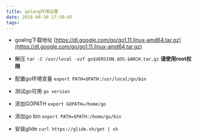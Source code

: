 ```yaml
---
title: golang环境设置
date: 2018-08-30 17:50:45
tags:
---
```


- goalng下载地址 [https://dl.google.com/go/go1.11.linux-amd64.tar.gz](https://dl.google.com/go/go1.11.linux-amd64.tar.gz)  
- 解压 `tar -C /usr/local -xzf go$VERSION.$OS-$ARCH.tar.gz` **请使用root权限**
- 配置go环境变量 `export PATH=$PATH:/usr/local/go/bin`
- 测试go可用 `go version`
 
- 添加GOPATH `export GOPATH=/home/go`
- 添加go bin `export PATH=$PATH:/home/go/bin`
- 安装glide `curl https://glide.sh/get | sh`